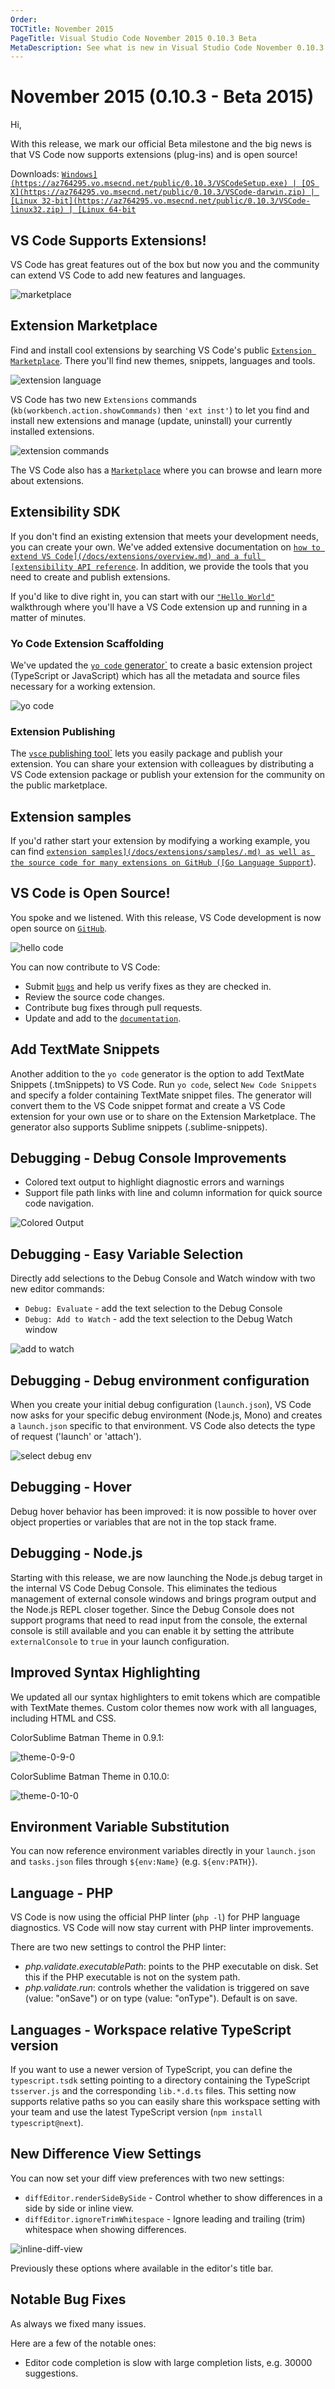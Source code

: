 ```yaml
---
Order:
TOCTitle: November 2015
PageTitle: Visual Studio Code November 2015 0.10.3 Beta
MetaDescription: See what is new in Visual Studio Code November 0.10.3
---
```


# November 2015 (0.10.3 - Beta 2015)

Hi,

With this release, we mark our official Beta milestone and the big news is that
VS Code now supports extensions (plug-ins) and is open source!

Downloads:
[`Windows](https://az764295.vo.msecnd.net/public/0.10.3/VSCodeSetup.exe) |
[OS X](https://az764295.vo.msecnd.net/public/0.10.3/VSCode-darwin.zip) |
[Linux 32-bit](https://az764295.vo.msecnd.net/public/0.10.3/VSCode-linux32.zip)
|
[Linux 64-bit`](https://az764295.vo.msecnd.net/public/0.10.3/VSCode-linux64.zip)

## VS Code Supports Extensions!

VS Code has great features out of the box but now you and the community can
extend VS Code to add new features and languages.

![`marketplace`](images/0_10_0/marketplace.png)

## Extension Marketplace

Find and install cool extensions by searching VS Code's public
[`Extension Marketplace`](/docs/editor/extension-marketplace.md). There you'll
find new themes, snippets, languages and tools.

![`extension language`](images/0_10_0/extension-language.png)

VS Code has two new `Extensions` commands (`kb(workbench.action.showCommands)`
then `'ext inst'`) to let you find and install new extensions and manage
(update, uninstall) your currently installed extensions.

![`extension commands`](images/0_10_0/extension-commands.png)

The VS Code also has a
[`Marketplace`](https://marketplace.visualstudio.com/VSCode) where you can
browse and learn more about extensions.

## Extensibility SDK

If you don't find an existing extension that meets your development needs, you
can create your own. We've added extensive documentation on
[`how to extend VS Code](/docs/extensions/overview.md) and a full
[extensibility API reference`](/docs/extensionAPI/overview.md). In addition, we
provide the tools that you need to create and publish extensions.

If you'd like to dive right in, you can start with our
[`"Hello World"`](/docs/extensions/example-hello-world.md) walkthrough where
you'll have a VS Code extension up and running in a matter of minutes.

### Yo Code Extension Scaffolding

We've updated the [`yo code` generator`](/docs/extensions/yocode.md) to create a
basic extension project (TypeScript or JavaScript) which has all the metadata
and source files necessary for a working extension.

![`yo code`](images/0_10_0/yo-code.png)

### Extension Publishing

The [`vsce` publishing tool`](/docs/extensions/publish-extension.md) lets you
easily package and publish your extension. You can share your extension with
colleagues by distributing a VS Code extension package or publish your extension
for the community on the public marketplace.

## Extension samples

If you'd rather start your extension by modifying a working example, you can
find [`extension samples](/docs/extensions/samples/.md) as well as the source
code for many extensions on GitHub
([Go Language Support`](https://github.com/golang/vscode-go)).

## VS Code is Open Source!

You spoke and we listened. With this release, VS Code development is now open
source on [`GitHub`](https://github.com/microsoft/vscode).

![`hello code`](images/0_10_0/hello-code.png)

You can now contribute to VS Code:

- Submit [`bugs`](https://github.com/microsoft/vscode/issues) and help us verify
  fixes as they are checked in.
- Review the source code changes.
- Contribute bug fixes through pull requests.
- Update and add to the
  [`documentation`](https://github.com/microsoft/vscode-docs).

## Add TextMate Snippets

Another addition to the `yo code` generator is the option to add TextMate
Snippets (.tmSnippets) to VS Code. Run `yo code`, select `New Code Snippets` and
specify a folder containing TextMate snippet files. The generator will convert
them to the VS Code snippet format and create a VS Code extension for your own
use or to share on the Extension Marketplace. The generator also supports
Sublime snippets (.sublime-snippets).

## Debugging - Debug Console Improvements

- Colored text output to highlight diagnostic errors and warnings
- Support file path links with line and column information for quick source code
  navigation.

![`Colored Output`](images/0_10_0/colored-output.png)

## Debugging - Easy Variable Selection

Directly add selections to the Debug Console and Watch window with two new
editor commands:

- `Debug: Evaluate` - add the text selection to the Debug Console
- `Debug: Add to Watch` - add the text selection to the Debug Watch window

![`add to watch`](images/0_10_0/add-to-watch.png)

## Debugging - Debug environment configuration

When you create your initial debug configuration (`launch.json`), VS Code now
asks for your specific debug environment (Node.js, Mono) and creates a
`launch.json` specific to that environment. VS Code also detects the type of
request ('launch' or 'attach').

![`select debug env`](images/0_10_0/select-debug-env.png)

## Debugging - Hover

Debug hover behavior has been improved: it is now possible to hover over object
properties or variables that are not in the top stack frame.

## Debugging - Node.js

Starting with this release, we are now launching the Node.js debug target in the
internal VS Code Debug Console. This eliminates the tedious management of
external console windows and brings program output and the Node.js REPL closer
together. Since the Debug Console does not support programs that need to read
input from the console, the external console is still available and you can
enable it by setting the attribute `externalConsole` to `true` in your launch
configuration.

## Improved Syntax Highlighting

We updated all our syntax highlighters to emit tokens which are compatible with
TextMate themes. Custom color themes now work with all languages, including HTML
and CSS.

ColorSublime Batman Theme in 0.9.1:

![`theme-0-9-0`](images/0_10_0/theme-0-9-0.png)

ColorSublime Batman Theme in 0.10.0:

![`theme-0-10-0`](images/0_10_0/theme-0-10-0.png)

## Environment Variable Substitution

You can now reference environment variables directly in your `launch.json` and
`tasks.json` files through `${env:Name}` (e.g. `${env:PATH}`).

## Language - PHP

VS Code is now using the official PHP linter (`php -l`) for PHP language
diagnostics. VS Code will now stay current with PHP linter improvements.

There are two new settings to control the PHP linter:

- _php.validate.executablePath_: points to the PHP executable on disk. Set this
  if the PHP executable is not on the system path.
- _php.validate.run_: controls whether the validation is triggered on save
  (value: "onSave") or on type (value: "onType"). Default is on save.

## Languages - Workspace relative TypeScript version

If you want to use a newer version of TypeScript, you can define the
`typescript.tsdk` setting pointing to a directory containing the TypeScript
`tsserver.js` and the corresponding `lib.*.d.ts` files. This setting now
supports relative paths so you can easily share this workspace setting with your
team and use the latest TypeScript version (`npm install typescript@next`).

## New Difference View Settings

You can now set your diff view preferences with two new settings:

- `diffEditor.renderSideBySide` - Control whether to show differences in a side
  by side or inline view.
- `diffEditor.ignoreTrimWhitespace` - Ignore leading and trailing (trim)
  whitespace when showing differences.

![`inline-diff-view`](images/0_10_0/inline-diff-view.png)

Previously these options where available in the editor's title bar.

## Notable Bug Fixes

As always we fixed many issues.

Here are a few of the notable ones:

- Editor code completion is slow with large completion lists, e.g. 30000
  suggestions.
